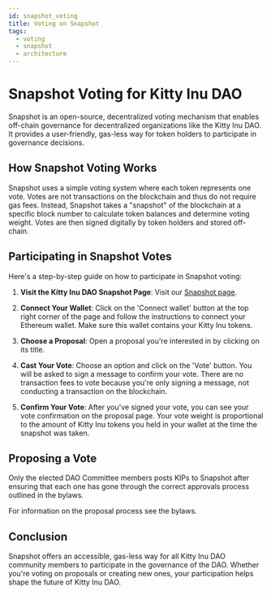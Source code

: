 ```yaml
---
id: snapshot_voting
title: Voting on Snapshot
tags:
  - voting
  - snapshot
  - architecture
---
```



# Snapshot Voting for Kitty Inu DAO

Snapshot is an open-source, decentralized voting mechanism that enables off-chain governance for decentralized organizations like the Kitty Inu DAO. It provides a user-friendly, gas-less way for token holders to participate in governance decisions.

## How Snapshot Voting Works

Snapshot uses a simple voting system where each token represents one vote. Votes are not transactions on the blockchain and thus do not require gas fees. Instead, Snapshot takes a "snapshot" of the blockchain at a specific block number to calculate token balances and determine voting weight. Votes are then signed digitally by token holders and stored off-chain.

## Participating in Snapshot Votes

Here's a step-by-step guide on how to participate in Snapshot voting:

1. **Visit the Kitty Inu DAO Snapshot Page**: Visit our [Snapshot page](https://snapshot.org/#/kittyinudao.eth).

2. **Connect Your Wallet**: Click on the 'Connect wallet' button at the top right corner of the page and follow the instructions to connect your Ethereum wallet. Make sure this wallet contains your Kitty Inu tokens.

3. **Choose a Proposal**: Open a proposal you're interested in by clicking on its title. 

4. **Cast Your Vote**: Choose an option and click on the 'Vote' button. You will be asked to sign a message to confirm your vote. There are no transaction fees to vote because you're only signing a message, not conducting a transaction on the blockchain.

5. **Confirm Your Vote**: After you've signed your vote, you can see your vote confirmation on the proposal page. Your vote weight is proportional to the amount of Kitty Inu tokens you held in your wallet at the time the snapshot was taken.

## Proposing a Vote

Only the elected DAO Committee members posts KIPs to Snapshot after ensuring that each one has gone through the correct approvals process outlined in the bylaws.

For information on the proposal process see the bylaws. 

## Conclusion

Snapshot offers an accessible, gas-less way for all Kitty Inu DAO community members to participate in the governance of the DAO. Whether you're voting on proposals or creating new ones, your participation helps shape the future of Kitty Inu DAO.